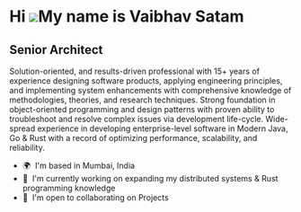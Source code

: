 Hi ![](https://user-images.githubusercontent.com/18350557/176309783-0785949b-9127-417c-8b55-ab5a4333674e.gif)My name is Vaibhav Satam
===================================================================================================================================

Senior Architect
------------------------

Solution-oriented, and results-driven professional with 15+ years of experience designing software products, applying engineering principles, and implementing system enhancements with comprehensive knowledge of methodologies, theories, and research techniques. Strong foundation in object-oriented programming and design patterns with proven ability to troubleshoot and resolve complex issues via development life-cycle. Wide-spread experience in developing enterprise-level software in Modern Java, Go & Rust with a record of optimizing performance, scalability, and reliability.

* 🌍  I'm based in Mumbai, India
* 🧠  I'm currently working on expanding my distributed systems & Rust programming knowledge
* 🤝  I'm open to collaborating on Projects
